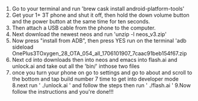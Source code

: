 1. Go to your terminal and run 'brew cask install android-platform-tools'
2. Get your 1+ 3T phone and shut it off, then hold the down volume button and the power button at the same time for ten seconds.
3. Then attach a USB cable from the phone to the computer.
4. Next download the newest neos and run 'unzip -l neos_v3.zip'
5. Now press "install from ADB", then press YES run on the terminal 'adb sideload OnePlus3TOxygen_28_OTA_054_all_1706101907_7caac91beb154f67.zip 
6. Next cd into downloads then into neos and emacs into flash.ai and unlock.ai and take out all the 'bin/' inthose two files 
7. once you turn your phone on go to settings and go to about and scroll to the bottom and tap build number 7 time to get into developer mode
8.next run ' ./unlock.ai ' and follow the steps then run ' ./flash.ai '
9.Now follow the instructions and you're done!!! 
